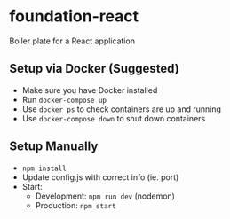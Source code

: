 # foundation-react
Boiler plate for a React application

## Setup via Docker (Suggested)
- Make sure you have Docker installed
- Run `docker-compose up`
- Use `docker ps` to check containers are up and running
- Use `docker-compose down` to shut down containers

## Setup Manually
- `npm install`
- Update config.js with correct info (ie. port)
- Start:
	- Development: `npm run dev` (nodemon)
	- Production: `npm start`
